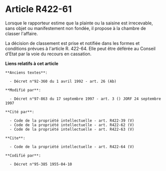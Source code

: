 # Article R422-61

Lorsque le rapporteur estime que la plainte ou la saisine est irrecevable, sans objet ou manifestement non fondée, il propose
à la chambre de classer l'affaire. 

La décision de classement est prise et notifiée dans les formes et conditions prévues à l'article R. 422-64. Elle peut être
déférée au Conseil d'Etat par la voie du recours en cassation.

**Liens relatifs à cet article**

	**Anciens textes**:

	  - Décret n°92-360 du 1 avril 1992 - art. 26 (Ab)

	**Modifié par**:

	  - Décret n°97-863 du 17 septembre 1997 - art. 3 () JORF 24 septembre 1997

	**Cité par**:

	  - Code de la propriété intellectuelle - art. R422-39 (V)
	  - Code de la propriété intellectuelle - art. R422-62 (V)
	  - Code de la propriété intellectuelle - art. R422-63 (V)

	**Cite**:

	  - Code de la propriété intellectuelle - art. R422-64 (V)

	**Codifié par**:

	  - Décret n°95-385 1955-04-10
